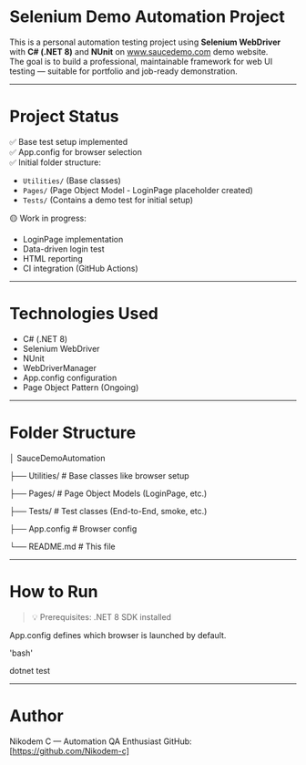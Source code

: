 ﻿# Selenium Demo Automation Project

This is a personal automation testing project using **Selenium WebDriver** with **C# (.NET 8)** and **NUnit** on www.saucedemo.com demo website.  
The goal is to build a professional, maintainable framework for web UI testing — suitable for portfolio and job-ready demonstration.

---

# Project Status

✅ Base test setup implemented  
✅ App.config for browser selection  
✅ Initial folder structure:  
- `Utilities/` (Base classes)  
- `Pages/` (Page Object Model - LoginPage placeholder created)
- `Tests/` (Contains a demo test for initial setup)

🟡 Work in progress:
- LoginPage implementation
- Data-driven login test
- HTML reporting
- CI integration (GitHub Actions)

---

# Technologies Used

- C# (.NET 8)
- Selenium WebDriver
- NUnit
- WebDriverManager
- App.config configuration
- Page Object Pattern (Ongoing)

---

# Folder Structure
│ SauceDemoAutomation

├── Utilities/ # Base classes like browser setup

├── Pages/ # Page Object Models (LoginPage, etc.)

├── Tests/ # Test classes (End-to-End, smoke, etc.)

├── App.config # Browser config

└── README.md # This file

---

# How to Run

> 💡 Prerequisites: .NET 8 SDK installed

App.config defines which browser is launched by default.

'bash'

dotnet test

---

# Author
Nikodem C — Automation QA Enthusiast
GitHub: [https://github.com/Nikodem-c]
